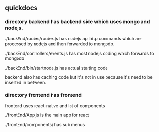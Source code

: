 ## quickdocs

### directory backend has backend side which uses mongo and nodejs.

./backEnd/routes/routes.js
has nodejs api http commands which are processed by nodejs and then forwarded to mongodb.

./backEnd/controllers/events.js
has most nodejs coding which forwards to mongodb

./backEnd/bin/startnode.js
has actual starting code

backend also has caching code but it's not in use because it's need to be inserted in between.

### directory frontend has frontend

frontend uses react-native and lot of components

./frontEnd/App.js 
is the main app for react

./frontEnd/components/
has sub menus
